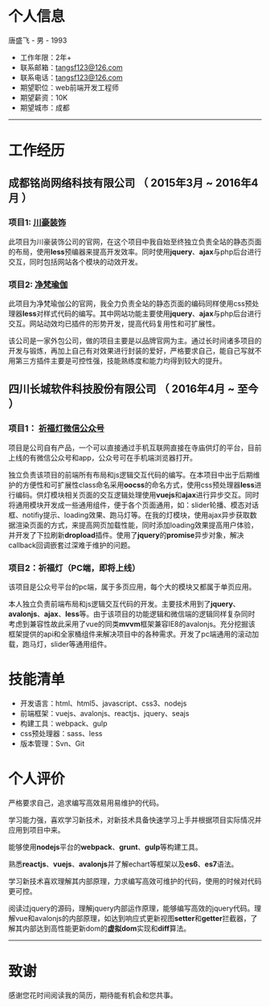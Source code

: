 

# 个人信息

唐盛飞 - 男 - 1993

- 工作年限：2年+
- 联系邮箱：tangsf123@126.com
- 联系电话：tangsf123@126.com
- 期望职位：web前端开发工程师
- 期望薪资：10K
- 期望城市：成都

------

# 工作经历

## 成都铭尚网络科技有限公司 （ 2015年3月 ~ 2016年4月 ）

### 项目1:    [川豪装饰](http://www.chuanhaozs.com/)

此项目为川豪装饰公司的官网，在这个项目中我自始至终独立负责全站的静态页面的布局，使用**less**预编器来提高开发效率。同时使用**jquery**、**ajax**与php后台进行交互，同时包括网站各个模块的动效开发。

### 项目2:    [净梵瑜伽](http://www.jfyujia.com/)

此项目为净梵瑜伽公的官网，我全力负责全站的静态页面的编码同样使用css预处理器**less**对样式代码的编写。其中网站功能主要使用**jquery**、**ajax**与php后台进行交互。网站动效均已插件的形势开发，提高代码复用性和可扩展性。



该公司是一家外包公司，做的项目主要是以品牌官网为主。通过长时间诸多项目的开发与锻炼，再加上自己有对效果进行封装的爱好，严格要求自己，能自己写就不用第三方插件主要是可控性强，技能熟练度和能力均得到较大的提升。



## 四川长城软件科技股份有限公司 （ 2016年4月 ~ 至今 ）



### 项目1： [祈福灯微信公众号](http://wap.gmdeng.com)

​	项目是公司自有产品，一个可以直接通过手机互联网直接在寺庙供灯的平台，目前上线的有微信公众号和app，公众号可在手机端浏览器打开。

​	独立负责该项目的前端所有布局和js逻辑交互代码的编写。在本项目中出于后期维护的方便性和可扩展性class命名采用**oocss**的命名方式，使用css预处理器**less**进行编码。供灯模块相关页面的交互逻辑处理使用**vuejs**和**ajax**进行异步交互。同时将通用模块开发成一些通用组件，便于各个页面通用，如：slider轮播、模态对话框、notifiy提示、loading效果、跑马灯等。在我的灯模块，使用ajax异步获取数据渲染页面的方式，来提高网页加载性能，同时添加loading效果提高用户体验，并开发了下拉刷新**dropload**插件。使用了**jquery**的**promise**异步对象，解决callback回调嵌套过深难于维护的问题。

### 项目2：祈福灯（PC端，即将上线）

​	该项目是公众号平台的pc端，属于多页应用，每个大的模块又都属于单页应用。

​	本人独立负责前端布局和js逻辑交互代码的开发。主要技术用到了**jquery**、**avalonjs**、**ajax**、**less**等。由于该项目的功能逻辑和微信端的逻辑同样复杂同时考虑到兼容性故此采用了vue的同类**mvvm**框架兼容IE8的avalonjs。充分挖掘该框架提供的api和全家桶组件来解决项目中的各种需求。开发了pc端通用的滚动加载，跑马灯，slider等通用组件。



# 技能清单

- 开发语言：html、html5、javascript、css3、nodejs
- 前端框架：vuejs、avalonjs、reactjs、jquery、seajs
- 构建工具：webpack、gulp
- css预处理器：sass、less
- 版本管理：Svn、Git

# 个人评价

严格要求自己，追求编写高效易用易维护的代码。

学习能力强，喜欢学习新技术，对新技术具备快速学习上手并根据项目实际情况并应用到项目中来。

能够使用**nodejs**平台的**webpack**、**grunt**、**gulp**等构建工具。

熟悉**reactjs**、**vuejs**、**avalonjs**并了解echart等框架以及**es6**、**es7**语法。

学习新技术喜欢理解其内部原理，力求编写高效可维护的代码，使用的时候对代码更可控。

阅读过jquery的源码，理解jquery内部运作原理，能够编写高效的jquery代码。理解vue和avalonjs的内部原理，如达到响应式更新视图**setter**和**getter**拦截器，了解其内部达到高性能更新dom的**虚拟dom**实现和**diff**算法。

------

# 致谢

感谢您花时间阅读我的简历，期待能有机会和您共事。



